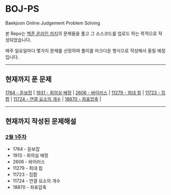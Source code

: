 # BOJ-PS
Baekjoon Online Judgement Problem Solving

본 Repo는 [백준 온라인 저지](https://acmcicpc.net, "Baekjoon Online Judge로 이동")의 문제들을 풀고 그 소스코드를 업로드 하는 목적으로 작성되었습니다.

매주 일요일마다 몇가지 문제를 선정하여 풀이를 마크다운 형식으로 작성해서 올릴 예정입니다.

---
## 현재까지 푼 문제
[1764 - 듣보잡](https://github.com/Junhyung-Choi/BOJ-PS/blob/master/1764.py "1764 - 듣보잡") | 
[1931 - 회의실 배정](https://github.com/Junhyung-Choi/BOJ-PS/blob/master/1931.py "1931 - 회의실 배정") | 
[2606 - 바이러스](https://github.com/Junhyung-Choi/BOJ-PS/blob/master/2606.py "2606 - 바이러스") | 
[11279 - 최대 힙](https://github.com/Junhyung-Choi/BOJ-PS/blob/master/11279.py "11279 - 최대 힙") | 
[11723 - 집합](https://github.com/Junhyung-Choi/BOJ-PS/blob/master/11723.py "11723 - 집합") | 
[11724 - 연결 요소의 개수](https://github.com/Junhyung-Choi/BOJ-PS/blob/master/11724.py "11724 - 연결 요소의 개수") | 
[18870 - 좌표압축](https://github.com/Junhyung-Choi/BOJ-PS/blob/master/18870.py "18870 - 좌표압축") | 

---
## 현재까지 작성된 문제해설

### [2월 1주차](https://github.com/Junhyung-Choi/BOJ-PS/blob/master/Feb1.md "2월 1주차")
- 1764 - 듣보잡
- 1913 - 회의실 배정
- 2606 - 바이러스
- 11279 - 최대 힙
- 11723 - 집합
- 11724 - 연결 요소의 개수
- 18870 - 좌표압축
